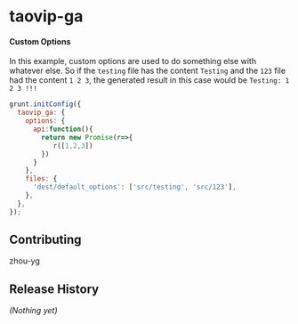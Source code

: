 # taovip-ga

#### Custom Options
In this example, custom options are used to do something else with whatever else. So if the `testing` file has the content `Testing` and the `123` file had the content `1 2 3`, the generated result in this case would be `Testing: 1 2 3 !!!`

```js
grunt.initConfig({
  taovip_ga: {
    options: {
      api:function(){
        return new Promise(r=>{
           r([1,2,3])
        })      
      }
    },
    files: {
      'dest/default_options': ['src/testing', 'src/123'],
    },
  },
});
```

## Contributing

zhou-yg

## Release History
_(Nothing yet)_
